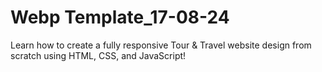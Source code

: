 # Webp Template_17-08-24
Learn how to create a fully responsive Tour &amp; Travel website design from scratch using HTML, CSS, and JavaScript!
